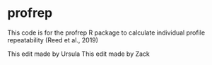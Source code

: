 # profrep
This code is for the profrep R package to calculate individual profile repeatability (Reed et al., 2019)

This edit made by Ursula
This edit made by Zack